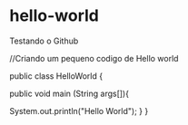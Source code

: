 # hello-world
Testando o Github

//Criando um pequeno codigo de Hello world

public class HelloWorld {

 public void main (String args[]){

  System.out.println("Hello World");
 }
}

